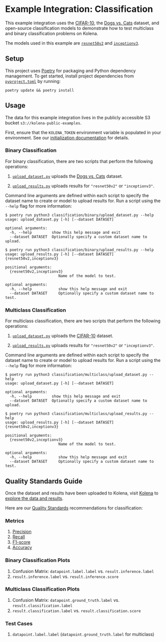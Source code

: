 # Example Integration: Classification

This example integration uses the [CIFAR-10](https://www.cs.toronto.edu/~kriz/cifar.html), the
[Dogs vs. Cats](https://www.kaggle.com/c/dogs-vs-cats) dataset, and open-source classification models to demonstrate
how to test multiclass and binary classification problems on Kolena.

The models used in this example are
[`resnet50v2`](https://www.tensorflow.org/api_docs/python/tf/keras/applications/resnet_v2/ResNet50V2) and
[`inceptionv3`](https://www.tensorflow.org/api_docs/python/tf/keras/applications/inception_v3/InceptionV3).

## Setup

This project uses [Poetry](https://python-poetry.org/) for packaging and Python dependency management. To get started,
install project dependencies from [`pyproject.toml`](./pyproject.toml) by running:

```shell
poetry update && poetry install
```

## Usage

The data for this example integration lives in the publicly accessible S3 bucket `s3://kolena-public-examples`.

First, ensure that the `KOLENA_TOKEN` environment variable is populated in your environment. See our
[initialization documentation](https://docs.kolena.com/installing-kolena/#initialization) for details.

### Binary Classification

For binary classification, there are two scripts that perform the following operations:

1. [`upload_dataset.py`](classification/binary/upload_dataset.py) uploads the
[Dogs vs. Cats](https://www.kaggle.com/c/dogs-vs-cats) dataset.

2. [`upload_results.py`](classification/binary/upload_results.py) uploads results for `"resnet50v2"` or
`"inceptionv3"`.

Command line arguments are defined within each script to specify the dataset name to create or model to upload results
for. Run a script using the `--help` flag for more information:

```shell
$ poetry run python3 classification/binary/upload_dataset.py --help
usage: upload_dataset.py [-h] [--dataset DATASET]

optional arguments:
  -h, --help         show this help message and exit
  --dataset DATASET  Optionally specify a custom dataset name to upload.

$ poetry run python3 classification/binary/upload_results.py --help
usage: upload_results.py [-h] [--dataset DATASET] {resnet50v2,inceptionv3}

positional arguments:
  {resnet50v2,inceptionv3}
                        Name of the model to test.

optional arguments:
  -h, --help            show this help message and exit
  --dataset DATASET     Optionally specify a custom dataset name to test.
```

### Multiclass Classification

For multiclass classification, there are two scripts that perform the following operations:

1. [`upload_dataset.py`](classification/multiclass/upload_dataset.py) uploads the
[CIFAR-10](https://www.cs.toronto.edu/~kriz/cifar.html) dataset.

2. [`upload_results.py`](classification/multiclass/upload_results.py) uploads results for `"resnet50v2"` or
`"inceptionv3"`.

Command line arguments are defined within each script to specify the dataset name to create or model to upload results
for. Run a script using the `--help` flag for more information:

```shell
$ poetry run python3 classification/multiclass/upload_dataset.py --help
usage: upload_dataset.py [-h] [--dataset DATASET]

optional arguments:
  -h, --help         show this help message and exit
  --dataset DATASET  Optionally specify a custom dataset name to upload.

$ poetry run python3 classification/multiclass/upload_results.py --help
usage: upload_results.py [-h] [--dataset DATASET] {resnet50v2,inceptionv3}

positional arguments:
  {resnet50v2,inceptionv3}
                        Name of the model to test.

optional arguments:
  -h, --help            show this help message and exit
  --dataset DATASET     Optionally specify a custom dataset name to test.
```

## Quality Standards Guide

Once the dataset and results have been uploaded to Kolena, visit [Kolena](https://app.kolena.io/redirect/) to
[explore the data and results](https://docs.kolena.com/dataset/quickstart/#step-3-explore-data-and-results).

Here are our [Quality Standards](https://docs.kolena.com/dataset/core-concepts/quality-standard/) recommendations for
classification:

### Metrics

1. [Precision](https://docs.kolena.com/metrics/precision)
2. [Recall](https://docs.kolena.com/metrics/recall)
3. [F1-score](https://docs.kolena.com/metrics/f1-score)
4. [Accuracy](https://docs.kolena.com/metrics/accuracy)

### Binary Classification Plots

1. Confusion Matrix: `datapoint.label.label` vs. `result.inference.label`
2. `result.inference.label` vs. `result.inference.score`

### Multiclass Classification Plots

1. Confusion Matrix: `datapoint.ground_truth.label` vs. `result.classification.label`
2. `result.classification.label` vs. `result.classification.score`

### Test Cases

1. `datapoint.label.label` (`datapoint.ground_truth.label` for multiclass)
